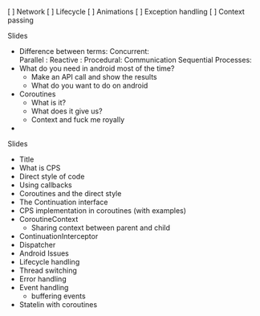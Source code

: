 [ ] Network
[ ] Lifecycle
[ ] Animations
[ ] Exception handling
[ ] Context passing




Slides
 
- Difference between terms:
    Concurrent:  
    Parallel  :
    Reactive  :
    Procedural:
    Communication Sequential Processes: 
- What do you need in android most of the time?
    - Make an API call and show the results
    - What do you want to do on android
- Coroutines
    + What is it?
    + What does it give us?
    + Context and fuck me royally
- 




Slides
- Title
- What is CPS
- Direct style of code
- Using callbacks
- Coroutines and the direct style
- The Continuation interface
- CPS implementation in coroutines (with examples)
- CoroutineContext
    + Sharing context between parent and child
- ContinuationInterceptor
- Dispatcher
- Android Issues
- Lifecycle handling
- Thread switching
- Error handling 
- Event handling
    + buffering events
- Statelin with coroutines
